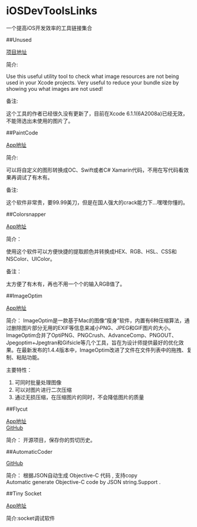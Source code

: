 # iOSDevToolsLinks
一个提高iOS开发效率的工具链接集合

##Unused

[项目地址](https://github.com/jeffhodnett/Unused)

简介:

Use this useful utility tool to check what image resources are not being used in your Xcode projects.
	Very useful to reduce your bundle size by showing you what images are not used!

备注:

这个工具的作者已经很久没有更新了，目前在Xcode 6.1.1(6A2008a)已经无效，不能筛选出未使用的图片了。

##PaintCode

[App地址](http://www.paintcodeapp.com/)

简介:

可以将自定义的图形转换成OC、Swift或者C# Xamarin代码，不用在写代码看效果再调试了有木有。

备注:

这个软件非常贵，要99.99美刀，但是在国人强大的crack能力下...嘿嘿你懂的。

##Colorsnapper

[App地址](http://www.colorsnapper.com/)

简介：

使用这个软件可以方便快捷的提取颜色并转换成HEX、RGB、HSL、CSS和NSColor、UIColor。

备注：

太方便了有木有，再也不用一个个的输入RGB值了。

##ImageOptim

[App地址](https://imageoptim.com/)

简介：
ImageOptim是一款基于Mac的图像“瘦身”软件，内置有6种压缩算法，通过删除图片部分无用的EXIF等信息来减小PNG、JPEG和GIF图片的大小。ImageOptim合并了OptiPNG、PNGCrush、AdvanceComp、PNGOUT、Jpegoptim+Jpegtran和Gifsicle等几个工具，旨在为设计师提供最好的优化效果。在最新发布的1.4.4版本中，ImageOptim改进了文件在文件列表中的拖拽、复制、粘贴功能。

主要特性：

1. 可同时批量处理图像
2. 可以对图片进行二次压缩
3. 通过无损压缩，在压缩图片的同时，不会降低图片的质量

##Flycut

[App地址](https://itunes.apple.com/cn/app/flycut-clipboard-manager/id442160987?mt=12)<br>
[GitHub](https://github.com/TermiT/flycut)

简介：
开源项目，保存你的剪切历史。

##AutomaticCoder

[GitHub](https://github.com/zhangxigithub/AutomaticCoder)

简介：
根据JSON自动生成 Objective-C 代码  , 支持copy<br>
Automatic generate Objective-C code by JSON string.Support <NSCoding>.

##Tiny Socket

[App地址](https://itunes.apple.com/us/app/tiny-socket/id619840523?mt=12)

简介:socket调试软件